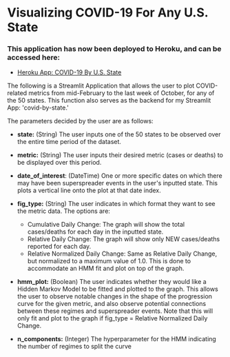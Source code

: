 # Visualizing COVID-19 For Any U.S. State

### This application has now been deployed to Heroku, and can be accessed here:
- [Heroku App: COVID-19 By U.S. State](https://covid-by-state.herokuapp.com/)

The following is a Streamlit Application that allows the user to plot COVID-related metrics from mid-February to the last week of October, for any of the 50 states. This function also serves as the backend for my Streamlit App: 'covid-by-state.' 

The parameters decided by the user are as follows:
- **state:** (String) The user inputs one of the 50 states to be observed over the entire time period of the dataset.

- **metric:** (String) The user inputs their desired metric (cases or deaths) to be displayed over this period.

- **date_of_interest**: (DateTime) One or more specific dates on which there may have been superspreader events in the user's inputted state. This plots a vertical line onto the plot at that date index.

- **fig_type:** (String) The user indicates in which format they want to see the metric data. The options are:
    - Cumulative Daily Change: The graph will show the total cases/deaths for each day in the inputted state.
    - Relative Daily Change: The graph will show only NEW cases/deaths reported for each day.
    - Relative Normalized Daily Change: Same as Relative Daily Change, but normalized to a maximum value of 1.0. This is done to accommodate an HMM fit and plot on top of the graph.
    
- **hmm_plot:** (Boolean) The user indicates whether they would like a Hidden Markov Model to be fitted and plotted to the graph. This allows the user to observe notable changes in the shape of the progression curve for the given metric, and also observe potential connections between these regimes and superspreader events. Note that this will only fit and plot to the graph if fig_type = Relative Normalized Daily Change.

- **n_components:** (Integer) The hyperparameter for the HMM indicating the number of regimes to split the curve

